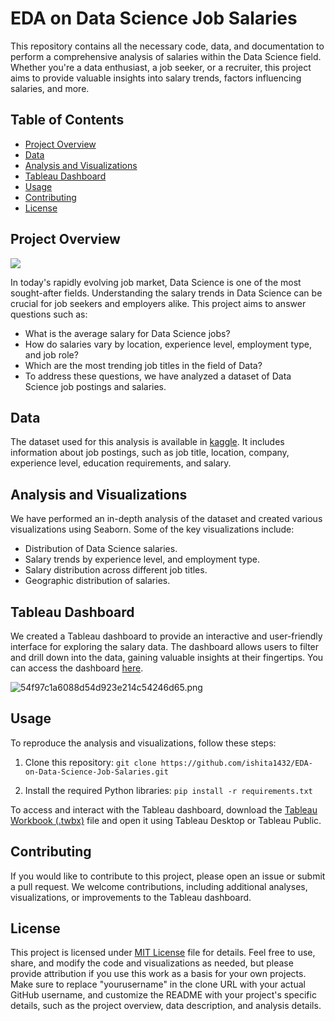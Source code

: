 # EDA on Data Science Job Salaries

This repository contains all the necessary code, data, and documentation to perform a comprehensive analysis of salaries within the Data Science field. Whether you're a data enthusiast, a job seeker, or a recruiter, this project aims to provide valuable insights into salary trends, factors influencing salaries, and more.

## Table of Contents

- [Project Overview](#project-overview)
- [Data](#data)
- [Analysis and Visualizations](#analysis-and-visualizations)
- [Tableau Dashboard](#tableau-dashboard)
- [Usage](#usage)
- [Contributing](#contributing)
- [License](#license)

## Project Overview

![](https://repository-images.githubusercontent.com/265904235/46eef600-9bab-11ea-87d9-ff5e73c39b97)

In today's rapidly evolving job market, Data Science is one of the most sought-after fields. Understanding the salary trends in Data Science can be crucial for job seekers and employers alike. This project aims to answer questions such as:

- What is the average salary for Data Science jobs?
- How do salaries vary by location, experience level, employment type, and job role?
- Which are the most trending job titles in the field of Data?
- To address these questions, we have analyzed a dataset of Data Science job postings and salaries.

## Data

The dataset used for this analysis is available in  [kaggle](https://www.kaggle.com/datasets/arnabchaki/data-science-salaries-2023). It includes information about job postings, such as job title, location, company, experience level, education requirements, and salary.

## Analysis and Visualizations

We have performed an in-depth analysis of the dataset and created various visualizations using Seaborn. Some of the key visualizations include:

- Distribution of Data Science salaries.
- Salary trends by experience level, and employment type.
- Salary distribution across different job titles.
- Geographic distribution of salaries.

## Tableau Dashboard

We created a Tableau dashboard to provide an interactive and user-friendly interface for exploring the salary data. The dashboard allows users to filter and drill down into the data, gaining valuable insights at their fingertips. You can access the dashboard [here](https://public.tableau.com/app/profile/ishita.sharma7620/viz/Datasciencejobsalaries_16935291280440/DatasciencejobsalariesDashboard).

![54f97c1a6088d54d923e214c54246d65.png](https://imgtr.ee/images/2023/09/12/54f97c1a6088d54d923e214c54246d65.png)

## Usage

To reproduce the analysis and visualizations, follow these steps:

1. Clone this repository: `git clone https://github.com/ishita1432/EDA-on-Data-Science-Job-Salaries.git`

2. Install the required Python libraries: `pip install -r requirements.txt`

To access and interact with the Tableau dashboard, download the [Tableau Workbook (.twbx)](https://github.com/ishita1432/EDA-on-Data-Science-Job-Salaries/blob/main/Data%20science%20job%20salaries.twbx) file and open it using Tableau Desktop or Tableau Public.

## Contributing

If you would like to contribute to this project, please open an issue or submit a pull request. We welcome contributions, including additional analyses, visualizations, or improvements to the Tableau dashboard.

## License

This project is licensed under [MIT License](https://opensource.org/license/mit/) file for details. Feel free to use, share, and modify the code and visualizations as needed, but please provide attribution if you use this work as a basis for your own projects.
Make sure to replace "yourusername" in the clone URL with your actual GitHub username, and customize the README with your project's specific details, such as the project overview, data description, and analysis details.








